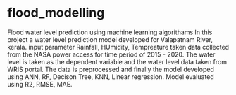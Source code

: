 # flood_modelling
Flood water level prediction using machine learning algorithams
In this project a water level prediction model developed for Valapatnam River, kerala. 
input parameter Rainfall, HUmidity, Tempreature taken data collected from the NASA power access for time period of 2015 - 2020. 
The water level is taken as the dependent variable and the water level data taken from WRIS portal. 
The data is preprocessed and finally the model developed using ANN, RF, Decison Tree, KNN, Linear regression. 
Model evaluated using R2, RMSE, MAE. 
